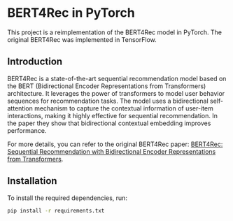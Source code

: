# BERT4Rec in PyTorch

This project is a reimplementation of the BERT4Rec model in PyTorch. The original BERT4Rec was implemented in TensorFlow.

## Introduction

BERT4Rec is a state-of-the-art sequential recommendation model based on the BERT (Bidirectional Encoder Representations from Transformers) architecture. It leverages the power of transformers to model user behavior sequences for recommendation tasks. The model uses a bidirectional self-attention mechanism to capture the contextual information of user-item interactions, making it highly effective for sequential recommendation. In the paper they show that bidirectional contextual embedding improves performance.

For more details, you can refer to the original BERT4Rec paper: [BERT4Rec: Sequential Recommendation with Bidirectional Encoder Representations from Transformers](https://arxiv.org/abs/1904.06690).

## Installation

To install the required dependencies, run:

```bash
pip install -r requirements.txt